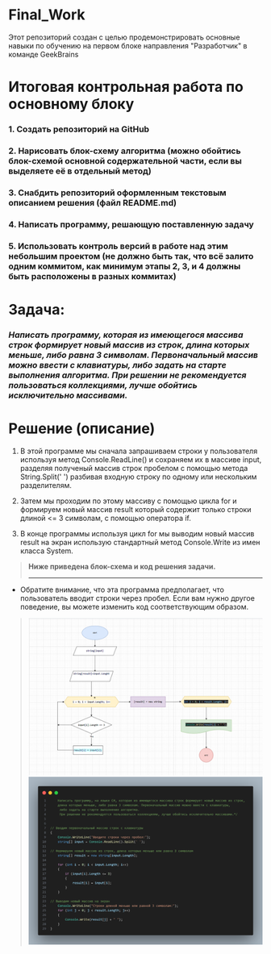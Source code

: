 # Final_Work
Этот репозиторий создан с целью продемонстрировать основные навыки по обучению на первом блоке направления "Разработчик" в команде GeekBrains


# Итоговая контрольная работа по основному блоку
### 1. Создать репозиторий на GitHub
### 2. Нарисовать блок-схему алгоритма (можно обойтись блок-схемой основной содержательной части, если вы выделяете её в отдельный метод)
### 3. Снабдить репозиторий оформленным текстовым описанием решения (файл README.md)
### 4. Написать программу, решающую поставленную задачу
### 5. Использовать контроль версий в работе над этим небольшим проектом (не должно быть так, что всё залито одним коммитом, как минимум этапы 2, 3, и 4 должны быть расположены в разных коммитах)

# **Задача:**
### *Написать программу, которая из имеющегося массива строк формирует новый массив из строк, длина которых меньше, либо равна 3 символам. Первоначальный массив можно ввести с клавиатуры, либо задать на старте выполнения алгоритма. При решении не рекомендуется пользоваться коллекциями, лучше обойтись исключительно массивами.*

# Pешение (описание)


   1) В этой программе мы сначала запрашиваем строки у пользователя используя метод Console.ReadLine() и сохраняем их в массиве input,
    разделяя полученый массив строк пробелом с помощью метода String.Split(' ') разбивая входную строку по одному или нескольким разделителям.

   2. Затем мы проходим по этому массиву с помощью цикла for и формируем новый массив result 
      который содержит только строки длиной <= 3 символам, с помощью оператора if. 

   3) В конце программы используя цикл for мы выводим новый массив result на экран использую стандартный метод Console.Write из имен класса System. 



> ******Ниже приведена блок-схема и код решения задачи.******
> ***
*  Обратите внимание, что эта программа предполагает, что пользователь вводит строки через пробел. Если вам нужно другое поведение, 
вы можете изменить код соответствующим образом.

> ![Блок-Схема решения](fin_block.png.png)
> ![Код решения задачи](code_fin.png.png)